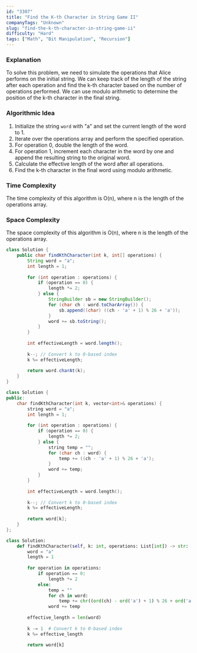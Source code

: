 ```yaml
---
id: "3307"
title: "Find the K-th Character in String Game II"
companyTags: "Unknown"
slug: "find-the-k-th-character-in-string-game-ii"
difficulty: "Hard"
tags: ["Math", "Bit Manipulation", "Recursion"]
---
```


### Explanation

To solve this problem, we need to simulate the operations that Alice performs on the initial string. We can keep track of the length of the string after each operation and find the k-th character based on the number of operations performed. We can use modulo arithmetic to determine the position of the k-th character in the final string.

### Algorithmic Idea
1. Initialize the string `word` with "a" and set the current length of the word to 1.
2. Iterate over the operations array and perform the specified operation.
3. For operation 0, double the length of the word.
4. For operation 1, increment each character in the word by one and append the resulting string to the original word.
5. Calculate the effective length of the word after all operations.
6. Find the k-th character in the final word using modulo arithmetic.

### Time Complexity
The time complexity of this algorithm is O(n), where n is the length of the operations array.

### Space Complexity
The space complexity of this algorithm is O(n), where n is the length of the operations array.
```java
class Solution {
    public char findKthCharacter(int k, int[] operations) {
        String word = "a";
        int length = 1;
        
        for (int operation : operations) {
            if (operation == 0) {
                length *= 2;
            } else {
                StringBuilder sb = new StringBuilder();
                for (char ch : word.toCharArray()) {
                    sb.append((char) ((ch - 'a' + 1) % 26 + 'a'));
                }
                word += sb.toString();
            }
        }
        
        int effectiveLength = word.length();
        
        k--; // Convert k to 0-based index
        k %= effectiveLength;
        
        return word.charAt(k);
    }
}
```

```cpp
class Solution {
public:
    char findKthCharacter(int k, vector<int>& operations) {
        string word = "a";
        int length = 1;
        
        for (int operation : operations) {
            if (operation == 0) {
                length *= 2;
            } else {
                string temp = "";
                for (char ch : word) {
                    temp += ((ch - 'a' + 1) % 26 + 'a');
                }
                word += temp;
            }
        }
        
        int effectiveLength = word.length();
        
        k--; // Convert k to 0-based index
        k %= effectiveLength;
        
        return word[k];
    }
};
```

```python
class Solution:
    def findKthCharacter(self, k: int, operations: List[int]) -> str:
        word = "a"
        length = 1
        
        for operation in operations:
            if operation == 0:
                length *= 2
            else:
                temp = ""
                for ch in word:
                    temp += chr((ord(ch) - ord('a') + 1) % 26 + ord('a'))
                word += temp
        
        effective_length = len(word)
        
        k -= 1  # Convert k to 0-based index
        k %= effective_length
        
        return word[k]
```